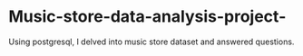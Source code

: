 # Music-store-data-analysis-project-
Using postgresql, I delved into music store dataset and answered questions.
